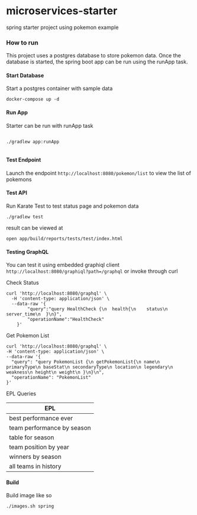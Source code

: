 # microservices-starter

spring starter project using pokemon example

### How to run

This project uses a postgres database to store pokemon data. Once the database is started,
the spring boot app can be run using the runApp task.

#### Start Database

Start a postgres container with sample data

```shell 
docker-compose up -d
```

#### Run App

Starter can be run with runApp task

```shell

./gradlew app:runApp 
  

```

#### Test Endpoint

Launch the endpoint ```http://localhost:8080/pokemon/list``` to view the list of pokemons

#### Test API

Run Karate Test to test status page and pokemon data

``` 
./gradlew test
```

result can be viewed at

```shell 
open app/build/reports/tests/test/index.html
```

#### Testing GraphQL

You can test it using embedded graphiql client ```http://localhost:8080/graphiql?path=/graphql```
or invoke through curl

Check Status

``` 
curl 'http://localhost:8080/graphql' \
  -H 'content-type: application/json' \
  --data-raw '{
        "query":"query HealthCheck {\n  health{\n    status\n    server_time\n  }\n}",
        "operationName":"HealthCheck"
    }'
```

Get Pokemon List

``` 
curl 'http://localhost:8080/graphql' \
-H 'content-type: application/json' \
--data-raw '{
  "query": "query PokemonList {\n getPokemonList{\n name\n primaryType\n baseStat\n secondaryType\n location\n legendary\n weakness\n height\n weight\n }\n}\n",
  "operationName": "PokemonList"
}'
```

EPL Queries

| EPL                                                              |
|------------------------------------------------------------------|
| best performance ever                                            |
| team performance by season                                       |
| table for season                                                 |
| team position by year                                            |
| winners by season                                                |
| all teams in history                                             |

#### Build

Build image like so

```
./images.sh spring
```



